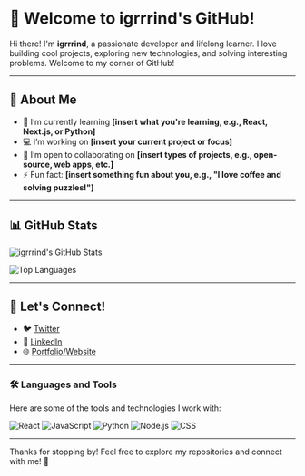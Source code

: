 # 👋 Welcome to igrrrind's GitHub!

Hi there! I'm **igrrrind**, a passionate developer and lifelong learner. I love building cool projects, exploring new technologies, and solving interesting problems. Welcome to my corner of GitHub!

---

## 🚀 About Me

- 🌱 I’m currently learning **[insert what you're learning, e.g., React, Next.js, or Python]**
- 💻 I’m working on **[insert your current project or focus]**
- 🤝 I’m open to collaborating on **[insert types of projects, e.g., open-source, web apps, etc.]**
- ⚡ Fun fact: **[insert something fun about you, e.g., "I love coffee and solving puzzles!"]**

---

## 📊 GitHub Stats

![igrrrind's GitHub Stats](https://github-readme-stats.vercel.app/api?username=igrrrind&show_icons=true&theme=radical)

![Top Languages](https://github-readme-stats.vercel.app/api/top-langs/?username=igrrrind&layout=compact&theme=radical)

---

## 🔗 Let's Connect!

- 🐦 [Twitter](https://twitter.com/yourusername)  
- 💼 [LinkedIn](https://linkedin.com/in/yourusername)  
- 🌐 [Portfolio/Website](https://yourwebsite.com)  

---

### 🛠️ Languages and Tools

Here are some of the tools and technologies I work with:

![React](https://img.shields.io/badge/-React-61DAFB?style=flat-square&logo=react&logoColor=white)
![JavaScript](https://img.shields.io/badge/-JavaScript-F7DF1E?style=flat-square&logo=javascript&logoColor=black)
![Python](https://img.shields.io/badge/-Python-3776AB?style=flat-square&logo=python&logoColor=white)
![Node.js](https://img.shields.io/badge/-Node.js-339933?style=flat-square&logo=node.js&logoColor=white)
![CSS](https://img.shields.io/badge/-CSS-1572B6?style=flat-square&logo=css3&logoColor=white)

---

Thanks for stopping by! Feel free to explore my repositories and connect with me! 🚀
